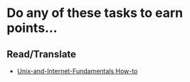 Do any of these tasks to earn points...
=======================================

Read/Translate
--------------
* [Unix-and-Internet-Fundamentals How-to](tasks/translate_TLDP_UIF.md)

